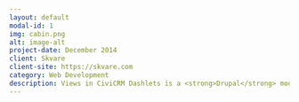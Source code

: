 ```yaml
---
layout: default
modal-id: 1
img: cabin.png
alt: image-alt
project-date: December 2014
client: Skvare
client-site: https://skvare.com
category: Web Development
description: Views in CiviCRM Dashlets is a <strong>Drupal</strong> module that allows one to create a dashlet containing a Drupal View. That is right, in addition to CiviCRM reports you can use the power of Drupal Views to create a customizable experience. This opens grand new opportunities to use our imagination and drive to strengthen the bond between Drupal and CiviCRM. A majority of the functionality of Views is currently at your fingertips, with further enhancements on the horizon.
---
```


